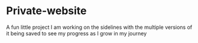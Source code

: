 # Private-website
A fun little project I am working on the sidelines with the multiple versions of it being saved to see my progress as I grow in my journey
